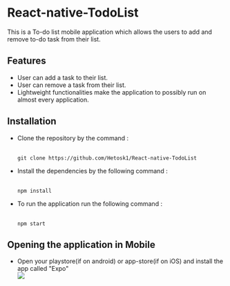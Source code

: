# React-native-TodoList
This is a To-do list mobile application which allows the users to add and remove to-do task from their list.

## Features 
 - User can add a task to their list.
 - User can remove a task from their list.
 - Lightweight functionalities make the application to possibly run on almost every application.
 
 ## Installation 
  - Clone the repository by the command : <br/> <br/>
    ```
    git clone https://github.com/Hetosk1/React-native-TodoList
    ```
  - Install the dependencies by the following command : <br/> <br/>
    ```
    npm install
    ```
  - To run the application run the following command : <br/> <br/>
    ```
    npm start
    ```
 
 ## Opening the application in Mobile
  - Open your playstore(if on android) or app-store(if on iOS) and install the app called "Expo" <br/>
    <img src="https://user-images.githubusercontent.com/94790950/230276482-72d53501-8c79-4d6c-9956-92cd15ca22a9.png"> <br/>
